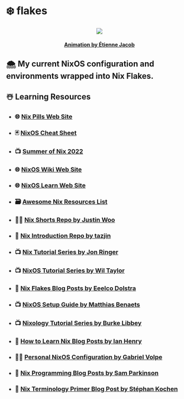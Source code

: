 # :snowflake: **flakes**

<p align="center">
    <img src="https://bleuje.github.io/gifset/2017/gifs/2017_27_folds1.gif">
</p>

<h4 align="center">
    <p><a href="https://twitter.com/etiennejcb/">Animation by Étienne Jacob</a></p>
</h4>

## :cloud_with_snow: My current NixOS configuration and environments wrapped into Nix Flakes.

## :snowman_with_snow: Learning Resources

- ### :globe_with_meridians: [Nix Pills Web Site](https://nixos.org/guides/nix-pills/)

- ### :black_joker: [NixOS Cheat Sheet](https://nixos.wiki/index.php?title=Cheatsheet&useskin=vector)

- ### :tv: [Summer of Nix 2022](https://www.youtube.com/playlist?list=PLt4-_lkyRrOMWyp5G-m_d1wtTcbBaOxZk)

- ### :globe_with_meridians: [NixOS Wiki Web Site](https://nixos.wiki/)

- ### :globe_with_meridians: [NixOS Learn Web Site](https://nixos.org/learn.html)

- ### :card_file_box: [Awesome Nix Resources List](https://github.com/nix-community/awesome-nix)

- ### :man_technologist: [Nix Shorts Repo by Justin Woo](https://github.com/justinwoo/nix-shorts/)

- ### :thought_balloon: [Nix Introduction Repo by tazjin](https://code.tvl.fyi/about/nix/nix-1p)

- ### :tv: [Nix Tutorial Series by Jon Ringer](https://www.youtube.com/user/elitespartan117j27/videos)

- ### :tv: [NixOS Tutorial Series by Wil Taylor](https://www.youtube.com/playlist?list=PL-saUBvIJzOkjAw_vOac75v-x6EzNzZq-)

- ### :thought_balloon: [Nix Flakes Blog Posts by Eeelco Dolstra](https://www.tweag.io/blog/2020-05-25-flakes/)

- ### :tv: [NixOS Setup Guide by Matthias Benaets](https://www.youtube.com/watch?v=AGVXJ-TIv3Y&t=4s)

- ### :tv: [Nixology Tutorial Series by Burke Libbey](https://www.youtube.com/playlist?list=PLRGI9KQ3_HP_OFRG6R-p4iFgMSK1t5BHs)

- ### :thought_balloon: [How to Learn Nix Blog Posts by Ian Henry](https://ianthehenry.com/posts/how-to-learn-nix/)

- ### :man_technologist: [Personal NixOS Configuration by Gabriel Volpe](https://github.com/gvolpe/nix-config)

- ### :thought_balloon: [Nix Programming Blog Posts by Sam Parkinson](https://www.sam.today/blog/environments-with-nix-shell-learning-nix-pt-1/)

- ### :thought_balloon: [Nix Terminology Primer Blog Post by Stéphan Kochen](https://stephank.nl/p/2020-06-01-a-nix-primer-by-a-newcomer.html)
